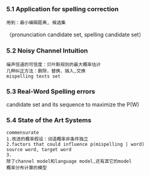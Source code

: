 ### 5.1 Application for spelling correction
	用到：最小编辑距离, 候选集
（pronunciation candidate set, spelling candidate set）

### 5.2 Noisy Channel Intuition
    噪声信道的可信度：贝叶斯规则的最大概率估计
    几种纠正方法：删除，替换，插入,交换
    mispelling tests set

### 5.3 Real-Word Spelling errors
candidate set and its sequence to maximize the P(W)

### 5.4 State of the Art Systems
    commensurate
    1.改进的概率假设：词语概率非条件独立
    2.factors that could influence p(mispelling | word)
    source word, target word
    3.
    除了channel model和language model,还有其它的model
    概率分布计算的模型

